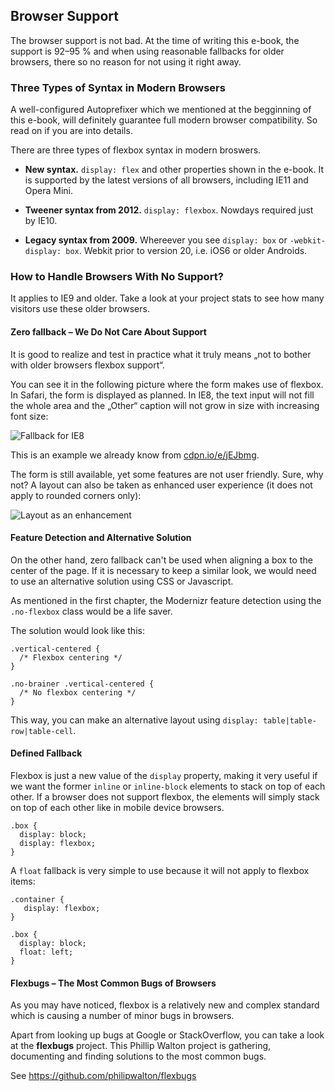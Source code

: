 Browser Support
---------------

The browser support is not bad. At the time of writing this e-book, the support
is 92–95 % and when using reasonable fallbacks for older browsers, there so no
reason for not using it right away.

### Three Types of Syntax in Modern Browsers

A well-configured Autoprefixer which we mentioned at the begginning of this
e-book, will definitely guarantee full modern browser compatibility. So read on
if you are into details.

There are three types of flexbox syntax in modern broswers.

-   **New syntax.** `display: flex` and other properties shown in the e-book. It
    is supported by the latest versions of all browsers, including IE11 and
    Opera Mini.

-   **Tweener syntax from 2012.** `display: flexbox`. Nowdays required just by
    IE10.

-   **Legacy syntax from 2009.** Whereever you see `display: box` or
    `-webkit-display: box`. Webkit prior to version 20, i.e. iOS6 or older
    Androids.

### How to Handle Browsers With No Support?

It applies to IE9 and older. Take a look at your project stats to see how many
visitors use these older browsers.

#### Zero fallback – We Do Not Care About Support

It is good to realize and test in practice what it truly means „not to bother
with older browsers flexbox support“.

You can see it in the following picture where the form makes use of flexbox. In
Safari, the form is displayed as planned. In IE8, the text input will not fill
the whole area and the „Other“ caption will not grow in size with increasing
font size:

![Fallback for IE8](<images/flexbox-ie8-fallback.jpg>)

This is an example we already know from
[cdpn.io/e/jEJbmg](<http://cdpn.io/e/jEJbmg>).

The form is still available, yet some features are not user friendly. Sure, why
not? A layout can also be taken as enhanced user experience (it does not apply
to rounded corners only):

![Layout as an enhancement](<images/flexbox-layout-as-enhancement.jpg>)

#### Feature Detection and Alternative Solution

On the other hand, zero fallback can't be used when aligning a box to the center
of the page. If it is necessary to keep a similar look, we would need to use an
alternative solution using CSS or Javascript.

As mentioned in the first chapter, the Modernizr feature detection using the
`.no-flexbox` class would be a life saver.

The solution would look like this:

~~~~~~~~~~~~~~~~~~~~~~~~~~~~~~~~~~~~~~~~~~~~~~~~~~~~~~~~~~~~~~~~~~~~~~~~~~~~~~~~
.vertical-centered {
  /* Flexbox centering */
}

.no-brainer .vertical-centered {
  /* No flexbox centering */
}
~~~~~~~~~~~~~~~~~~~~~~~~~~~~~~~~~~~~~~~~~~~~~~~~~~~~~~~~~~~~~~~~~~~~~~~~~~~~~~~~

This way, you can make an alternative layout using `display:
table|table-row|table-cell`.

#### Defined Fallback

Flexbox is just a new value of the `display` property, making it very useful if
we want the former `inline` or `inline-block` elements to stack on top of each
other. If a browser does not support flexbox, the elements will simply stack on
top of each other like in mobile device browsers.

~~~~~~~~~~~~~~~~~~~~~~~~~~~~~~~~~~~~~~~~~~~~~~~~~~~~~~~~~~~~~~~~~~~~~~~~~~~~~~~~
.box {
  display: block;
  display: flexbox;
}
~~~~~~~~~~~~~~~~~~~~~~~~~~~~~~~~~~~~~~~~~~~~~~~~~~~~~~~~~~~~~~~~~~~~~~~~~~~~~~~~

A `float` fallback is very simple to use because it will not apply to flexbox
items:

~~~~~~~~~~~~~~~~~~~~~~~~~~~~~~~~~~~~~~~~~~~~~~~~~~~~~~~~~~~~~~~~~~~~~~~~~~~~~~~~
.container {
   display: flexbox;
}

.box {
  display: block;
  float: left;
}
~~~~~~~~~~~~~~~~~~~~~~~~~~~~~~~~~~~~~~~~~~~~~~~~~~~~~~~~~~~~~~~~~~~~~~~~~~~~~~~~

#### Flexbugs – The Most Common Bugs of Browsers

As you may have noticed, flexbox is a relatively new and complex standard which
is causing a number of minor bugs in browsers.

Apart from looking up bugs at Google or StackOverflow, you can take a look at
the **flexbugs** project. This Phillip Walton project is gathering, documenting
and finding solutions to the most common bugs.

See <https://github.com/philipwalton/flexbugs>
